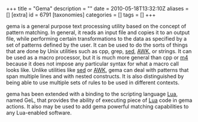 +++
title = "Gema"
description = ""
date = 2010-05-18T13:32:10Z
aliases = []
[extra]
id = 6791
[taxonomies]
categories = []
tags = []
+++



gema is a general purpose text processing utility based on the concept of pattern matching. In general, it reads an input file and copies it to an output file, while performing certain transformations to the data as specified by a set of patterns defined by the user. It can be used to do the sorts of things that are done by Unix utilities such as cpp, grep, [sed](https://rosettacode.org/wiki/sed), [AWK](https://rosettacode.org/wiki/AWK), or strings. It can be used as a macro processor, but it is much more general than cpp or [m4](https://rosettacode.org/wiki/m4) because it does not impose any particular syntax for what a macro call looks like. Unlike utilities like [sed](https://rosettacode.org/wiki/sed) or [AWK](https://rosettacode.org/wiki/AWK), gema can deal with patterns that span multiple lines and with nested constructs. It is also distinguished by being able to use multiple sets of rules to be used in different contexts.

gema has been extended with a binding to the scripting language [Lua](https://rosettacode.org/wiki/Lua), named GeL, that provides the ability of executing piece of [Lua](https://rosettacode.org/wiki/Lua) code in gema actions. It also may be used to add gema powerful matching capabilities to any Lua-enabled software.
